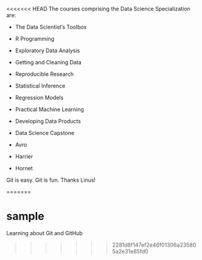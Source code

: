 <<<<<<< HEAD
 The courses comprising the Data Science Specialization are:

* The Data Scientist’s Toolbox
* R Programming
* Exploratory Data Analysis
* Getting and Cleaning Data
* Reproducible Research
* Statistical Inference
* Regression Models
* Practical Machine Learning
* Developing Data Products
* Data Science Capstone

* Avro
* Harrier
* Hornet

Git is easy. Git is fun. Thanks Linus!

=======
# sample
Learning about Git and GitHub
>>>>>>> 2281d8f147ef2e46f01306a235805a2e31e85fd0

